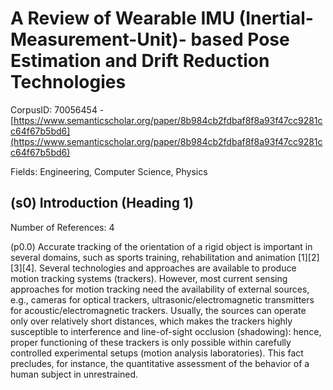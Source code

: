 # A Review of Wearable IMU (Inertial-Measurement-Unit)- based Pose Estimation and Drift Reduction Technologies

CorpusID: 70056454 - [https://www.semanticscholar.org/paper/8b984cb2fdbaf8f8a93f47cc9281cc64f67b5bd6](https://www.semanticscholar.org/paper/8b984cb2fdbaf8f8a93f47cc9281cc64f67b5bd6)

Fields: Engineering, Computer Science, Physics

## (s0) Introduction (Heading 1)
Number of References: 4

(p0.0) Accurate tracking of the orientation of a rigid object is important in several domains, such as sports training, rehabilitation and animation [1][2][3][4]. Several technologies and approaches are available to produce motion tracking systems (trackers). However, most current sensing approaches for motion tracking need the availability of external sources, e.g., cameras for optical trackers, ultrasonic/electromagnetic transmitters for acoustic/electromagnetic trackers. Usually, the sources can operate only over relatively short distances, which makes the trackers highly susceptible to interference and line-of-sight occlusion (shadowing): hence, proper functioning of these trackers is only possible within carefully controlled experimental setups (motion analysis laboratories). This fact precludes, for instance, the quantitative assessment of the behavior of a human subject in unrestrained.
